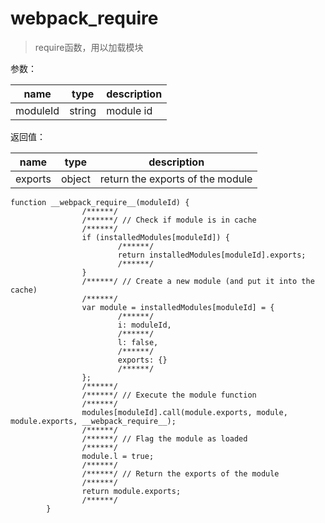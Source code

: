 # __webpack_require__

> require函数，用以加载模块

参数：

name      |type         |description
----------|-------------|-----------------
moduleId  |string       |module id

返回值：

name    |type           |description
--------|---------------|------------------
exports |object         |return the exports of the module

```
function __webpack_require__(moduleId) {
                /******/
                /******/ // Check if module is in cache
                /******/
                if (installedModules[moduleId]) {
                        /******/
                        return installedModules[moduleId].exports;
                        /******/
                }
                /******/ // Create a new module (and put it into the cache)
                /******/
                var module = installedModules[moduleId] = {
                        /******/
                        i: moduleId,
                        /******/
                        l: false,
                        /******/
                        exports: {}
                        /******/
                };
                /******/
                /******/ // Execute the module function
                /******/
                modules[moduleId].call(module.exports, module, module.exports, __webpack_require__);
                /******/
                /******/ // Flag the module as loaded
                /******/
                module.l = true;
                /******/
                /******/ // Return the exports of the module
                /******/
                return module.exports;
                /******/
        }
```
